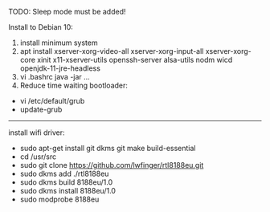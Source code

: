 TODO: Sleep mode must be added!

Install to Debian 10:

1. install minimum system
2. apt install xserver-xorg-video-all xserver-xorg-input-all xserver-xorg-core xinit x11-xserver-utils openssh-server alsa-utils nodm wicd openjdk-11-jre-headless
3. vi .bashrc
java -jar ...
4. Reduce time waiting bootloader:
- vi /etc/default/grub
- update-grub

--------
install wifi driver: 

- sudo apt-get install git dkms git make build-essential
- cd /usr/src
- sudo git clone https://github.com/lwfinger/rtl8188eu.git
- sudo dkms add ./rtl8188eu
- sudo dkms build 8188eu/1.0
- sudo dkms install 8188eu/1.0
- sudo modprobe 8188eu



